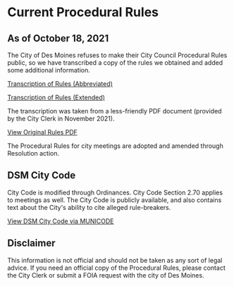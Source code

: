 # Current Procedural Rules

## As of October 18, 2021

The City of Des Moines refuses to make their City Council Procedural Rules public, so we have transcribed a copy of the rules we obtained and added some additional information.

[Transcription of Rules (Abbreviated)](#/view/rules-archive~2021_10_18~transcription)

[Transcription of Rules (Extended)](#/view/rules-archive~2021_10_18~extended)

The transcription was taken from a less-friendly PDF document (provided by the City Clerk in November 2021).

[View Original Rules PDF](assets/rules-archive/2021_10_18/copy.pdf)

The Procedural Rules for city meetings are adopted and amended through Resolution action.

## DSM City Code

City Code is modified through Ordinances. City Code Section 2.70 applies to meetings as well. 
The City Code is publicly available, and also contains text about the City's ability to cite alleged rule-breakers.

[View DSM City Code via MUNICODE](https://library.municode.com/ia/des_moines/codes/code_of_ordinances?nodeId=MUCO_CH2AD_ARTIIICICO_DIV1GE_S2-70ME)

## Disclaimer

This information is not official and should not be taken as any sort of legal advice. 
If you need an official copy of the Procedural Rules, please contact the City Clerk or submit a FOIA request with the city of Des Moines.
